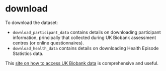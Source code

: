 # download

To download the dataset:  
- `download_participant_data` contains details on downloading participant information, principally that collected during UK Biobank assessment centres (or online questionnaires). 
- `download_health_data` contains details on downloading Health Episode Statistics data. 
	
This [site on how to access UK Biobank data](http://biobank.ctsu.ox.ac.uk/crystal/exinfo.cgi?src=AccessingData) is comprehensive and useful.

